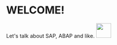 # WELCOME!

Let's talk about SAP, ABAP and like.
<img loading="lazy" src="https://logos-world.net/wp-content/uploads/2022/02/SAP-Logo-700x394.png" width="40" height="40"/>
